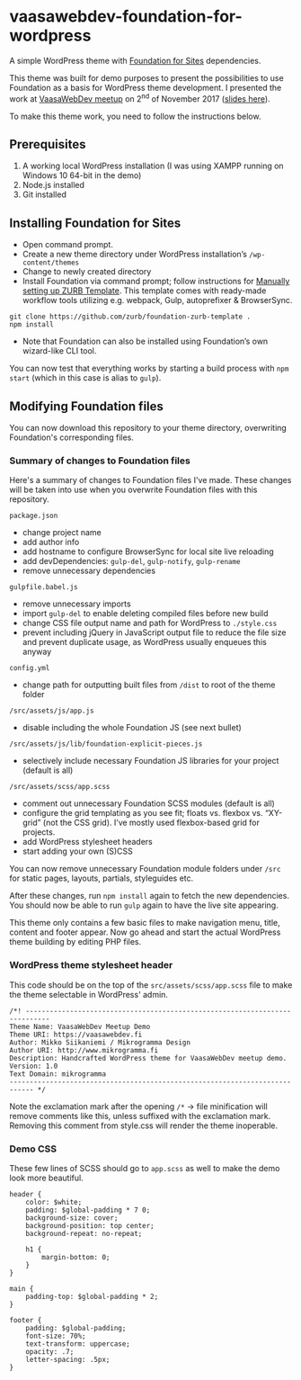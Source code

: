 # vaasawebdev-foundation-for-wordpress
A simple WordPress theme with [Foundation for Sites](https://foundation.zurb.com/sites.html) dependencies.

This theme was built for demo purposes to present the possibilities to use Foundation as a basis for WordPress theme development. I presented the work at [VaasaWebDev meetup](https://www.meetup.com/vaasawebdev/events/243973604/) on 2<sup>nd</sup> of November 2017 ([slides here](https://docs.google.com/presentation/d/1wfIgKmFh-qP8dxd3n1cpLL8QekXifWcJYwPLLLCZymY/edit?usp=sharing)).

To make this theme work, you need to follow the instructions below.

## Prerequisites

1. A working local WordPress installation (I was using XAMPP running on Windows 10 64-bit in the demo)
2. Node.js installed
3. Git installed

## Installing Foundation for Sites

* Open command prompt.
* Create a new theme directory under WordPress installation’s `/wp-content/themes`
* Change to newly created directory
* Install Foundation via command prompt; follow instructions for [Manually setting up ZURB Template](https://foundation.zurb.com/sites/docs/installation.html#manual-setup). This template comes with ready-made workflow tools utilizing e.g. webpack, Gulp, autoprefixer & BrowserSync.

```
git clone https://github.com/zurb/foundation-zurb-template .
npm install
```
  * Note that Foundation can also be installed using Foundation’s own wizard-like CLI tool.

You can now test that everything works by starting a build process with `npm start` (which in this case is alias to `gulp`).

## Modifying Foundation files

You can now download this repository to your theme directory, overwriting Foundation's corresponding files. 

### Summary of changes to Foundation files

Here's a summary of changes to Foundation files I've made. These changes will be taken into use when you overwrite Foundation files with this repository.

`package.json`
* change project name
* add author info
* add hostname to configure BrowserSync for local site live reloading
* add devDependencies: `gulp-del`, `gulp-notify`, `gulp-rename`
* remove unnecessary dependencies

`gulpfile.babel.js`
* remove unnecessary imports
* import `gulp-del` to enable deleting compiled files before new build
* change CSS file output name and path for WordPress to `./style.css`
* prevent including jQuery in JavaScript output file to reduce the file size and prevent duplicate usage, as WordPress usually enqueues this anyway

`config.yml`
* change path for outputting built files from `/dist` to root of the theme folder

`/src/assets/js/app.js`
* disable including the whole Foundation JS (see next bullet)

`/src/assets/js/lib/foundation-explicit-pieces.js`
* selectively include necessary Foundation JS libraries for your project (default is all)

`/src/assets/scss/app.scss`
* comment out unnecessary Foundation SCSS modules (default is all)
* configure the grid templating as you see fit; floats vs. flexbox vs. “XY-grid” (not the CSS grid). I’ve mostly used flexbox-based grid for projects.
* add WordPress stylesheet headers
* start adding your own (S)CSS

You can now remove unnecessary Foundation module folders under `/src` for static pages, layouts, partials, styleguides etc.

After these changes, run `npm install` again to fetch the new dependencies. You should now be able to run `gulp` again to have the live site appearing.

This theme only contains a few basic files to make navigation menu, title, content and footer appear. Now go ahead and start the actual WordPress theme building by editing PHP files.

### WordPress theme stylesheet header

This code should be on the top of the `src/assets/scss/app.scss` file to make the theme selectable in WordPress' admin.

```
/*! ----------------------------------------------------------------------------
Theme Name: VaasaWebDev Meetup Demo
Theme URI: https://vaasawebdev.fi
Author: Mikko Siikaniemi / Mikrogramma Design
Author URI: http://www.mikrogramma.fi
Description: Handcrafted WordPress theme for VaasaWebDev meetup demo.
Version: 1.0
Text Domain: mikrogramma
---------------------------------------------------------------------------- */
```

Note the exclamation mark after the opening `/*` → file minification will remove comments like this, unless suffixed with the exclamation mark. Removing this comment from style.css will render the theme inoperable.

### Demo CSS

These few lines of SCSS should go to `app.scss` as well to make the demo look more beautiful.

```
header {
	color: $white;
	padding: $global-padding * 7 0;
	background-size: cover;
	background-position: top center;
	background-repeat: no-repeat;

	h1 {
		margin-bottom: 0;
	}
}

main {
	padding-top: $global-padding * 2;
}

footer {
	padding: $global-padding;
	font-size: 70%;
	text-transform: uppercase;
	opacity: .7;
	letter-spacing: .5px;
}
```
